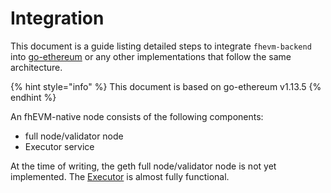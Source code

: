 # Integration

This document is a guide listing detailed steps to integrate `fhevm-backend` into [go-ethereum](https://github.com/ethereum/go-ethereum) or any other implementations that follow the same architecture.

{% hint style="info" %}
This document is based on go-ethereum v1.13.5
{% endhint %}

An fhEVM-native node consists of the following components:
 * full node/validator node
 * Executor service

At the time of writing, the geth full node/validator node is not yet implemented. The [Executor](executor.md) is almost fully functional.


